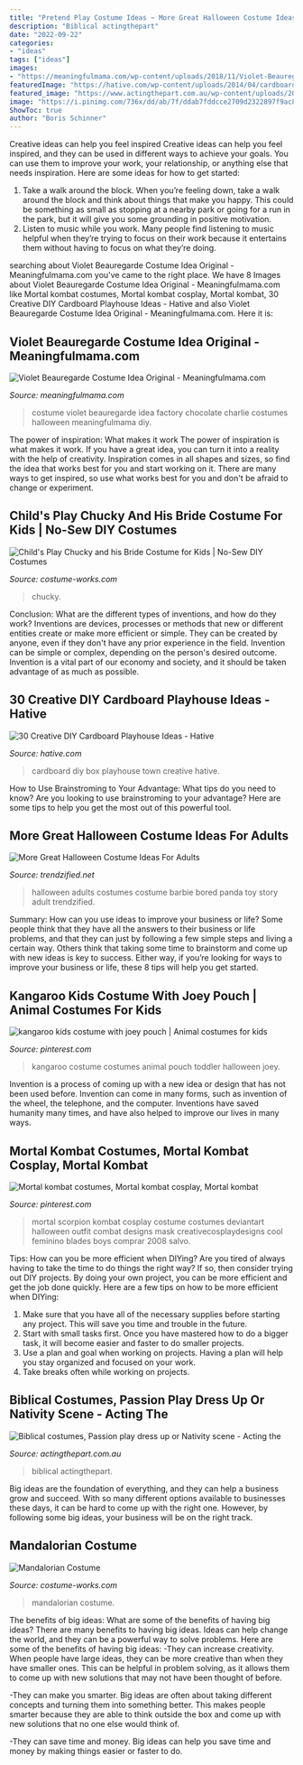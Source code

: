 ```yaml
---
title: "Pretend Play Costume Ideas ~ More Great Halloween Costume Ideas For Adults"
description: "Biblical actingthepart"
date: "2022-09-22"
categories:
- "ideas"
tags: ["ideas"]
images:
- "https://meaningfulmama.com/wp-content/uploads/2018/11/Violet-Beauregarde-Costume-Idea-Original.png"
featuredImage: "https://hative.com/wp-content/uploads/2014/04/cardboard-playhouse/24-diy-cardboard-box-town.jpg"
featured_image: "https://www.actingthepart.com.au/wp-content/uploads/2017/03/P8080052-1200x1600.jpg"
image: "https://i.pinimg.com/736x/dd/ab/7f/ddab7fddcce2709d2322897f9ac800dc--kangaroo-kids-animal-costumes.jpg"
ShowToc: true
author: "Boris Schinner"
---
```



Creative ideas can help you feel inspired
Creative ideas can help you feel inspired, and they can be used in different ways to achieve your goals. You can use them to improve your work, your relationship, or anything else that needs inspiration. Here are some ideas for how to get started: 
1. Take a walk around the block. When you’re feeling down, take a walk around the block and think about things that make you happy. This could be something as small as stopping at a nearby park or going for a run in the park, but it will give you some grounding in positive motivation. 
2. Listen to music while you work. Many people find listening to music helpful when they’re trying to focus on their work because it entertains them without having to focus on what they’re doing.

	

		
searching about Violet Beauregarde Costume Idea Original - Meaningfulmama.com you've came to the right place. We have 8 Images about Violet Beauregarde Costume Idea Original - Meaningfulmama.com like Mortal kombat costumes, Mortal kombat cosplay, Mortal kombat, 30 Creative DIY Cardboard Playhouse Ideas - Hative and also Violet Beauregarde Costume Idea Original - Meaningfulmama.com. Here it is:
		
    
## Violet Beauregarde Costume Idea Original - Meaningfulmama.com

<img loading=lazy src="https://meaningfulmama.com/wp-content/uploads/2018/11/Violet-Beauregarde-Costume-Idea-Original.png" onerror="this.onerror=null;this.src='https://tse2.mm.bing.net/th?id=OIP.Q3X_895_SxVn2I1vVIS7IwHaLH&amp;pid=15.1';" alt="Violet Beauregarde Costume Idea Original - Meaningfulmama.com">

_Source: meaningfulmama.com_

>costume violet beauregarde idea factory chocolate charlie costumes halloween meaningfulmama diy. 

	

The power of inspiration: What makes it work
The power of inspiration is what makes it work. If you have a great idea, you can turn it into a reality with the help of creativity. Inspiration comes in all shapes and sizes, so find the idea that works best for you and start working on it. There are many ways to get inspired, so use what works best for you and don't be afraid to change or experiment.

    
## Child&#039;s Play Chucky And His Bride Costume For Kids | No-Sew DIY Costumes

<img loading=lazy src="https://photos.costume-works.com/full/chucky_and_his_bride25.jpg" onerror="this.onerror=null;this.src='https://tse3.mm.bing.net/th?id=OIP.D2o-svoNmJORNbApJIOIzwHaJ3&amp;pid=15.1';" alt="Child&#039;s Play Chucky and his Bride Costume for Kids | No-Sew DIY Costumes">

_Source: costume-works.com_

>chucky. 

	

Conclusion: What are the different types of inventions, and how do they work?
Inventions are devices, processes or methods that new or different entities create or make more efficient or simple. They can be created by anyone, even if they don't have any prior experience in the field. Invention can be simple or complex, depending on the person's desired outcome. Invention is a vital part of our economy and society, and it should be taken advantage of as much as possible.

    
## 30 Creative DIY Cardboard Playhouse Ideas - Hative

<img loading=lazy src="https://hative.com/wp-content/uploads/2014/04/cardboard-playhouse/24-diy-cardboard-box-town.jpg" onerror="this.onerror=null;this.src='https://tse2.mm.bing.net/th?id=OIP._mpHThaMzn2dZYCglOhvgAHaLG&amp;pid=15.1';" alt="30 Creative DIY Cardboard Playhouse Ideas - Hative">

_Source: hative.com_

>cardboard diy box playhouse town creative hative. 

	

How to Use Brainstroming to Your Advantage: What tips do you need to know?
Are you looking to use brainstroming to your advantage? Here are some tips to help you get the most out of this powerful tool.

    
## More Great Halloween Costume Ideas For Adults

<img loading=lazy src="http://www.trendzified.net/wp-content/uploads/2014/10/20140614_192304__880.jpg" onerror="this.onerror=null;this.src='https://tse1.mm.bing.net/th?id=OIP.2sOPFmNsFw2Ok6yFEPjCFAHaJ3&amp;pid=15.1';" alt="More Great Halloween Costume Ideas For Adults">

_Source: trendzified.net_

>halloween adults costumes costume barbie bored panda toy story adult trendzified. 

	

Summary: How can you use ideas to improve your business or life?
Some people think that they have all the answers to their business or life problems, and that they can just by following a few simple steps and living a certain way. Others think that taking some time to brainstorm and come up with new ideas is key to success. Either way, if you’re looking for ways to improve your business or life, these 8 tips will help you get started.

    
## Kangaroo Kids Costume With Joey Pouch | Animal Costumes For Kids

<img loading=lazy src="https://i.pinimg.com/736x/dd/ab/7f/ddab7fddcce2709d2322897f9ac800dc--kangaroo-kids-animal-costumes.jpg" onerror="this.onerror=null;this.src='https://tse3.mm.bing.net/th?id=OIP.tY0WNlA4KaBWhEJ3L5LK8QHaMt&amp;pid=15.1';" alt="kangaroo kids costume with joey pouch | Animal costumes for kids">

_Source: pinterest.com_

>kangaroo costume costumes animal pouch toddler halloween joey. 

	

Invention is a process of coming up with a new idea or design that has not been used before. Invention can come in many forms, such as invention of the wheel, the telephone, and the computer. Inventions have saved humanity many times, and have also helped to improve our lives in many ways.

    
## Mortal Kombat Costumes, Mortal Kombat Cosplay, Mortal Kombat

<img loading=lazy src="https://i.pinimg.com/736x/71/13/d8/7113d8416038274e78a1e77b1fbfd0ed.jpg" onerror="this.onerror=null;this.src='https://tse1.mm.bing.net/th?id=OIP.04zDofaF22cS4na9rpJsxgHaLR&amp;pid=15.1';" alt="Mortal kombat costumes, Mortal kombat cosplay, Mortal kombat">

_Source: pinterest.com_

>mortal scorpion kombat cosplay costume costumes deviantart halloween outfit combat designs mask creativecosplaydesigns cool feminino blades boys comprar 2008 salvo. 

	

Tips: How can you be more efficient when DIYing?
Are you tired of always having to take the time to do things the right way? If so, then consider trying out DIY projects. By doing your own project, you can be more efficient and get the job done quickly. Here are a few tips on how to be more efficient when DIYing: 
1. Make sure that you have all of the necessary supplies before starting any project. This will save you time and trouble in the future.
2. Start with small tasks first. Once you have mastered how to do a bigger task, it will become easier and faster to do smaller projects. 
3. Use a plan and goal when working on projects. Having a plan will help you stay organized and focused on your work. 
4. Take breaks often while working on projects.

    
## Biblical Costumes, Passion Play Dress Up Or Nativity Scene - Acting The

<img loading=lazy src="https://www.actingthepart.com.au/wp-content/uploads/2017/03/P8080052-1200x1600.jpg" onerror="this.onerror=null;this.src='https://tse1.mm.bing.net/th?id=OIP.q6XSf5SAdJxLDurF6E_oqgHaJ4&amp;pid=15.1';" alt="Biblical costumes, Passion play dress up or Nativity scene - Acting the">

_Source: actingthepart.com.au_

>biblical actingthepart. 

	

Big ideas are the foundation of everything, and they can help a business grow and succeed. With so many different options available to businesses these days, it can be hard to come up with the right one. However, by following some big ideas, your business will be on the right track.

    
## Mandalorian Costume

<img loading=lazy src="https://photos.costume-works.com/full/mandalorian-30979-1.jpg" onerror="this.onerror=null;this.src='https://tse2.mm.bing.net/th?id=OIP.iPMXablznMI-46f1njay5gHaLe&amp;pid=15.1';" alt="Mandalorian Costume">

_Source: costume-works.com_

>mandalorian costume. 

	

The benefits of big ideas: What are some of the benefits of having big ideas?
There are many benefits to having big ideas. Ideas can help change the world, and they can be a powerful way to solve problems. Here are some of the benefits of having big ideas: 
-They can increase creativity. When people have large ideas, they can be more creative than when they have smaller ones. This can be helpful in problem solving, as it allows them to come up with new solutions that may not have been thought of before. 

-They can make you smarter. Big ideas are often about taking different concepts and turning them into something better. This makes people smarter because they are able to think outside the box and come up with new solutions that no one else would think of. 

-They can save time and money. Big ideas can help you save time and money by making things easier or faster to do.

